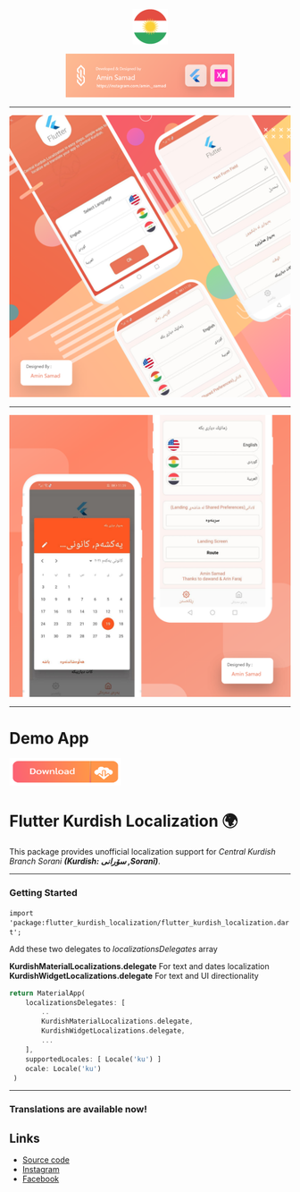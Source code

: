 <p align="center"><img width=12.5% src="https://github.com/aminsamad/flutter_kurdish_localization/blob/main/pic/ku.png"></p>
<p align="center"><img width=60% src="https://github.com/aminsamad/flutter_kurdish_localization/blob/main/pic/Designer.png"></p>

<hr>

<img src="https://github.com/aminsamad/flutter_kurdish_localization/blob/main/pic/screenshoot_1.png">

<hr>

<img src="https://github.com/aminsamad/flutter_kurdish_localization/blob/main/pic/screenshoot_2.png">

<hr>

# Demo App
<a href="https://github.com/aminsamad/flutter_kurdish_localization/blob/main/app-release(1).apk?raw=true" target="_blank"><img src="https://github.com/aminsamad/flutter_kurdish_localization/blob/main/pic/download_button.png" style="width: 200px; height: 50px;" /></a>

# Flutter Kurdish Localization 🌍

This package provides unofficial localization support for *Central Kurdish Branch Sorani **(Kurdish: سۆرانی ,Soranî‎)***.

----
### Getting Started

`import 'package:flutter_kurdish_localization/flutter_kurdish_localization.dart';`

Add these two delegates to *localizationsDelegates* array


**KurdishMaterialLocalizations.delegate** For text and dates localization
**KurdishWidgetLocalizations.delegate**  For text and UI directionality

```dart
return MaterialApp(
	localizationsDelegates: [
		..
		KurdishMaterialLocalizations.delegate,
		KurdishWidgetLocalizations.delegate,
		...
	],
	supportedLocales: [ Locale('ku') ]
	ocale: Locale('ku')
 )
```

-----
### Translations are available now!



## Links


* [Source code](https://github.com/aminsamad/flutter_kurdish_localization/)
* [Instagram](https://instagram.com/amin._.samad/)
* [Facebook](https://www.facebook.com/amin.samad.14418/)
